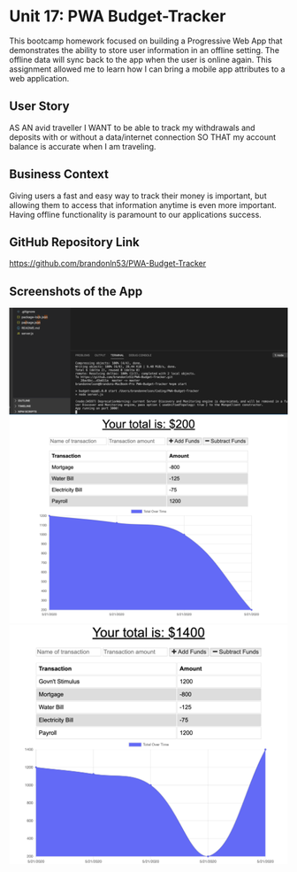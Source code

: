 # Unit 17: PWA Budget-Tracker
This bootcamp homework focused on building a Progressive Web App that demonstrates the ability to store user information in an offline setting. The offline data will sync back to the app when the user is online again. This assignment allowed me to learn how I can bring a mobile app attributes to a web application.

## User Story
AS AN avid traveller
I WANT to be able to track my withdrawals and deposits with or without a data/internet connection
SO THAT my account balance is accurate when I am traveling.

## Business Context
Giving users a fast and easy way to track their money is important, but allowing them to access that information anytime is even more important. Having offline functionality is paramount to our applications success.

## GitHub Repository Link
https://github.com/brandonln53/PWA-Budget-Tracker

## Screenshots of the App
![Screenshot](PWA-Screen1.png)
![Screenshot1](PWA-Screen2.png)
![Screenshot2](PWA-Screen3.png)
